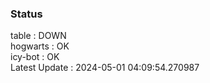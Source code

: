 ### Status


table : DOWN  
hogwarts : OK  
icy-bot : OK  
Latest Update : 2024-05-01 04:09:54.270987
